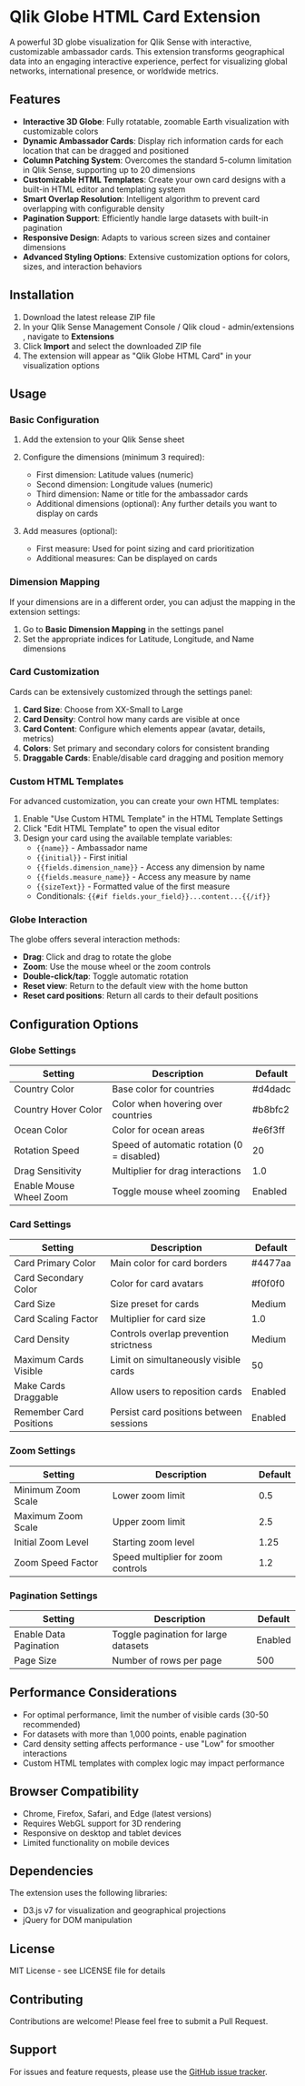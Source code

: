 # Qlik Globe HTML Card Extension

A powerful 3D globe visualization for Qlik Sense with interactive, customizable ambassador cards. This extension transforms geographical data into an engaging interactive experience, perfect for visualizing global networks, international presence, or worldwide metrics.



## Features

- **Interactive 3D Globe**: Fully rotatable, zoomable Earth visualization with customizable colors
- **Dynamic Ambassador Cards**: Display rich information cards for each location that can be dragged and positioned
- **Column Patching System**: Overcomes the standard 5-column limitation in Qlik Sense, supporting up to 20 dimensions
- **Customizable HTML Templates**: Create your own card designs with a built-in HTML editor and templating system
- **Smart Overlap Resolution**: Intelligent algorithm to prevent card overlapping with configurable density
- **Pagination Support**: Efficiently handle large datasets with built-in pagination
- **Responsive Design**: Adapts to various screen sizes and container dimensions
- **Advanced Styling Options**: Extensive customization options for colors, sizes, and interaction behaviors

## Installation

1. Download the latest release ZIP file 
2. In your Qlik Sense Management Console / Qlik cloud - admin/extensions , navigate to **Extensions**
3. Click **Import** and select the downloaded ZIP file
4. The extension will appear as "Qlik Globe HTML Card" in your visualization options

## Usage

### Basic Configuration

1. Add the extension to your Qlik Sense sheet
2. Configure the dimensions (minimum 3 required):
   - First dimension: Latitude values (numeric)
   - Second dimension: Longitude values (numeric)
   - Third dimension: Name or title for the ambassador cards
   - Additional dimensions (optional): Any further details you want to display on cards

3. Add measures (optional):
   - First measure: Used for point sizing and card prioritization
   - Additional measures: Can be displayed on cards

### Dimension Mapping

If your dimensions are in a different order, you can adjust the mapping in the extension settings:

1. Go to **Basic Dimension Mapping** in the settings panel
2. Set the appropriate indices for Latitude, Longitude, and Name dimensions

### Card Customization

Cards can be extensively customized through the settings panel:

1. **Card Size**: Choose from XX-Small to Large
2. **Card Density**: Control how many cards are visible at once
3. **Card Content**: Configure which elements appear (avatar, details, metrics)
4. **Colors**: Set primary and secondary colors for consistent branding
5. **Draggable Cards**: Enable/disable card dragging and position memory

### Custom HTML Templates

For advanced customization, you can create your own HTML templates:

1. Enable "Use Custom HTML Template" in the HTML Template Settings
2. Click "Edit HTML Template" to open the visual editor
3. Design your card using the available template variables:
   - `{{name}}` - Ambassador name
   - `{{initial}}` - First initial
   - `{{fields.dimension_name}}` - Access any dimension by name
   - `{{fields.measure_name}}` - Access any measure by name
   - `{{sizeText}}` - Formatted value of the first measure
   - Conditionals: `{{#if fields.your_field}}...content...{{/if}}`

### Globe Interaction

The globe offers several interaction methods:

- **Drag**: Click and drag to rotate the globe
- **Zoom**: Use the mouse wheel or the zoom controls
- **Double-click/tap**: Toggle automatic rotation
- **Reset view**: Return to the default view with the home button
- **Reset card positions**: Return all cards to their default positions

## Configuration Options

### Globe Settings

| Setting | Description | Default |
|---------|-------------|---------|
| Country Color | Base color for countries | #d4dadc |
| Country Hover Color | Color when hovering over countries | #b8bfc2 |
| Ocean Color | Color for ocean areas | #e6f3ff |
| Rotation Speed | Speed of automatic rotation (0 = disabled) | 20 |
| Drag Sensitivity | Multiplier for drag interactions | 1.0 |
| Enable Mouse Wheel Zoom | Toggle mouse wheel zooming | Enabled |

### Card Settings

| Setting | Description | Default |
|---------|-------------|---------|
| Card Primary Color | Main color for card borders | #4477aa |
| Card Secondary Color | Color for card avatars | #f0f0f0 |
| Card Size | Size preset for cards | Medium |
| Card Scaling Factor | Multiplier for card size | 1.0 |
| Card Density | Controls overlap prevention strictness | Medium |
| Maximum Cards Visible | Limit on simultaneously visible cards | 50 |
| Make Cards Draggable | Allow users to reposition cards | Enabled |
| Remember Card Positions | Persist card positions between sessions | Enabled |

### Zoom Settings

| Setting | Description | Default |
|---------|-------------|---------|
| Minimum Zoom Scale | Lower zoom limit | 0.5 |
| Maximum Zoom Scale | Upper zoom limit | 2.5 |
| Initial Zoom Level | Starting zoom level | 1.25 |
| Zoom Speed Factor | Speed multiplier for zoom controls | 1.2 |

### Pagination Settings

| Setting | Description | Default |
|---------|-------------|---------|
| Enable Data Pagination | Toggle pagination for large datasets | Enabled |
| Page Size | Number of rows per page | 500 |

## Performance Considerations

- For optimal performance, limit the number of visible cards (30-50 recommended)
- For datasets with more than 1,000 points, enable pagination
- Card density setting affects performance - use "Low" for smoother interactions
- Custom HTML templates with complex logic may impact performance

## Browser Compatibility

- Chrome, Firefox, Safari, and Edge (latest versions)
- Requires WebGL support for 3D rendering
- Responsive on desktop and tablet devices
- Limited functionality on mobile devices

## Dependencies

The extension uses the following libraries:
- D3.js v7 for visualization and geographical projections
- jQuery for DOM manipulation

## License

MIT License - see LICENSE file for details

## Contributing

Contributions are welcome! Please feel free to submit a Pull Request.

## Support

For issues and feature requests, please use the [GitHub issue tracker](https://github.com/yourusername/qlik-globe-extension/issues).
